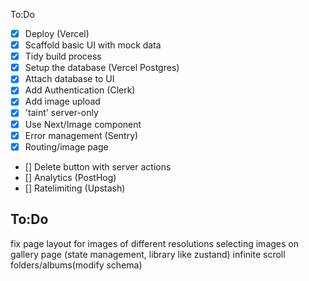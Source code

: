 To:Do

- [x] Deploy (Vercel)
- [x] Scaffold basic UI with mock data
- [x] Tidy build process
- [x] Setup the database (Vercel Postgres)
- [x] Attach database to UI
- [x] Add Authentication (Clerk)
- [x] Add image upload
- [x] 'taint' server-only
- [x] Use Next/Image component
- [x] Error management (Sentry)
- [x] Routing/image page
- [] Delete button with server actions
- [] Analytics (PostHog)
- [] Ratelimiting (Upstash)


## To:Do
fix page layout for images of different resolutions
selecting images on gallery page (state management, library like zustand)
infinite scroll
folders/albums(modify schema)
